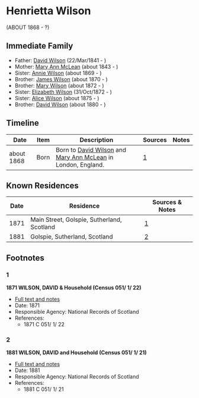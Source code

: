 ﻿---
layout: person
subject_key: i47880504
permalink: /people/i47880504
---

# Henrietta Wilson
(ABOUT 1868 - ?)

## Immediate Family

* Father: [David Wilson](./@15598112@-david-wilson-b1841-3-22-d.md) (22/Mar/1841 - )
* Mother: [Mary Ann McLean](./@87096403@-mary-ann-mclean-b1843-d.md) (about 1843 - )
* Sister: [Annie Wilson](./@8935795@-annie-wilson-b1869-d.md) (about 1869 - )
* Brother: [James Wilson](./@59901376@-james-wilson-b1870-d.md) (about 1870 - )
* Brother: [Mary Wilson](./@23013592@-mary-wilson-b1872-d.md) (about 1872 - )
* Sister: [Elizabeth Wilson](./@71295041@-elizabeth-wilson-b1872-10-31-d.md) (31/Oct/1872 - )
* Sister: [Alice Wilson](./@71120788@-alice-wilson-b1875-d.md) (about 1875 - )
* Brother: [David Wilson](./@97100177@-david-wilson-b1880-d.md) (about 1880 - )

## Timeline

Date | Item | Description | Sources | Notes
---|---|---|---|---
about 1868 | Born | Born to [David Wilson](./@15598112@-david-wilson-b1841-3-22-d.md) and [Mary Ann McLean](./@87096403@-mary-ann-mclean-b1843-d.md) in London, England. | [1](#1) | 

## Known Residences

Date | Residence | Sources & Notes
---|---|---
1871 | Main Street, Golspie, Sutherland, Scotland | [1](#1)
1881 | Golspie, Sutherland, Scotland | [2](#2)

## Footnotes

### 1

**1871 WILSON, DAVID & Household (Census 051/ 1/ 22)**

* [Full text and notes](../sources/@18594674@-1871-wilson,-david-&-household-census-051-1-22-.md)
* Date: 1871
* Responsible Agency: National Records of Scotland
* References: 
  * 1871 C 051/ 1/ 22

### 2

**1881 WILSON, DAVID and Household (Census 051/ 1/ 21)**

* [Full text and notes](../sources/@45272064@-1881-wilson,-david-and-household-census-051-1-21-.md)
* Date: 1881
* Responsible Agency: National Records of Scotland
* References: 
  * 1881 C 051/ 1/ 21

